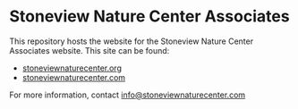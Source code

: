 # Stoneview Nature Center Associates
This repository hosts the website for the Stoneview Nature Center Associates website. This site can be found:

* [stoneviewnaturecenter.org](http://stoneviewnaturecenter.org)
* [stoneviewnaturecenter.com](http://stoneviewnaturecenter.com)

For more information, contact info@stoneviewnaturecenter.com